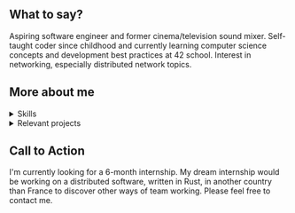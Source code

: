 ## What to say?
Aspiring software engineer and former cinema/television sound mixer.
Self-taught coder since childhood and currently learning computer science concepts and development best practices at 42 school.
Interest in networking, especially distributed network topics.

## More about me

<details>
  <summary>Skills</summary>

### Soft skills
- Committed to a methodical approach (don't like to jump right into coding to end up with spaghetti code).
- Emphasis on effective team communication.

### Hard skills
#### Languages
- **C** and **C++**: memory allocation, I/O system calls, parallelism, and concurrency implementations.
- **Python**: used only for small tools projects.
- **Typescript**: used for many side-projects.

#### Useful knowledge
- Basic Linux administration knowledge (installation, packet installation, `sudo` authorization).
- `Makefile` writing.
- `Dockerfile` and `docker-compose.yml` writing.
- Skills in domain name administration and cloud management (e.g., running instances, setting up load-balancer, "serverless" functions).

#### Next on my learning list
I'm interested in these techs:
- **Rust**: to work on distributed safe software, and to learn WASM concepts.
- **Elixir**: `BEAM VM` appears to be powerful, and the Elixir functional programming paradigm attracts me.
	
***
</details>

<details>
  <summary>Relevant projects</summary>
  
### School projects
- **Minishell**: implementation from scratch of a `bash` prompting program.
- **Containers**: home-made implementation in C++ of some STL containers (`std::vector`, `std::map`, `std::set`, `std::stack`) using memory management and `RBTree` under the hood.
- **Webserv**: fully configurable home-made web server in **C++** (following `HTTP/1.1` RFC). Implementing IO concurrent design pattern to serve as many successful requests as possible (`GET`/`POST`/`DELETE` files, directory listing, `CGI` execution).

### Side projects
- **CyberClub**: online cinema club for sharing underground movies with my friends and family during the pandemic.
- Several professional tools for dubbing recording.
- Made contributions to the open-source **QuickAdd** obsidian.md plugin.
	
***
</details>

## Call to Action
I'm currently looking for a 6-month internship. My dream internship would be working on a distributed software, written in Rust, in another country than France to discover other ways of team working.
Please feel free to contact me.
